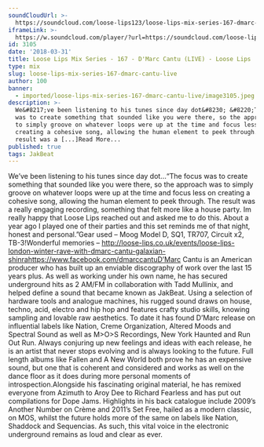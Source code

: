 ```yaml
---
soundCloudUrl: >-
  https://soundcloud.com/loose-lips123/loose-lips-mix-series-167-dmarc-cantu-live
iframeLink: >-
  https://w.soundcloud.com/player/?url=https://soundcloud.com/loose-lips123/loose-lips-mix-series-167-dmarc-cantu-live&color=00aabb&auto_play=false&hide_related=false&show_comments=true&show_user=true&show_reposts=false
id: 3105
date: '2018-03-31'
title: Loose Lips Mix Series - 167 - D'Marc Cantu (LIVE) - Loose Lips
type: mix
slug: loose-lips-mix-series-167-dmarc-cantu-live
author: 100
banner:
  - imported/loose-lips-mix-series-167-dmarc-cantu-live/image3105.jpeg
description: >-
  We&#8217;ve been listening to his tunes since day dot&#8230; &#8220;The focus
  was to create something that sounded like you were there, so the approach was
  to simply groove on whatever loops were up at the time and focus less on
  creating a cohesive song, allowing the human element to peek through. The
  result was a [...]Read More...
published: true
tags: JakBeat
---
```

We’ve been listening to his tunes since day dot…“The focus was to create something that sounded like you were there, so the approach was to simply groove on whatever loops were up at the time and focus less on creating a cohesive song, allowing the human element to peek through. The result was a really engaging recording, something that felt more like a house party. Im really happy that Loose Lips reached out and asked me to do this. About a year ago I played one of their parties and this set reminds me of that night, honest and personal.”Gear used – Moog Model D, SQ1, TR707, Circuit x2, TB-3!Wonderful memories – http://loose-lips.co.uk/events/loose-lips-london-winter-rave-with-dmarc-cantu-galaxian-shinrahttps://www.facebook.com/dmarccantuD’Marc Cantu is an American producer who has built up an enviable discography of work over the last 15 years plus. As well as working under his own name, he has secured underground hits as 2 AM/FM in collaboration with Tadd Mullinix, and helped define a sound that became known as JakBeat. Using a selection of hardware tools and analogue machines, his rugged sound draws on house, techno, acid, electro and hip hop and features crafty studio skills, knowing sampling and lovable raw aesthetics. To date it has found D’Marc release on influential labels like Nation, Creme Organization, Altered Moods and Spectral Sound as well as M>O>S Recordings, New York Haunted and Run Out Run. Always conjuring up new feelings and ideas with each release, he is an artist that never stops evolving and is always looking to the future. Full length albums like Fallen and A New World both prove he has an expensive sound, but one that is coherent and considered and works as well on the dance floor as it does during more personal moments of introspection.Alongside his fascinating original material, he has remixed everyone from Azimuth to Aroy Dee to Richard Fearless and has put out compilations for Dope Jams. Highlights in his back catalogue include 2009’s Another Number on Crème and 2011’s Set Free, hailed as a modern classic, on MOS, whilst the future holds more of the same on labels like Nation, Shaddock and Sequencias. As such, this vital voice in the electronic underground remains as loud and clear as ever.